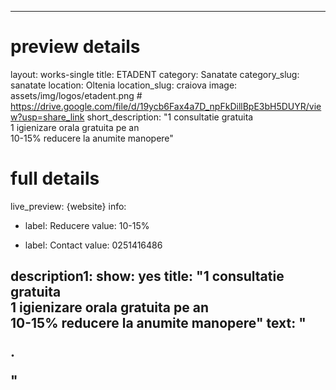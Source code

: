
---
# preview details
layout: works-single
title:  ETADENT
category: Sanatate
category_slug: sanatate
location: Oltenia
location_slug: craiova
image: assets/img/logos/etadent.png  #  https://drive.google.com/file/d/19ycb6Fax4a7D_npFkDillBpE3bH5DUYR/view?usp=share_link
short_description: "1 consultatie gratuita <br> 1 igienizare orala gratuita pe an <br> 10-15% reducere la anumite manopere"

# full details
live_preview: {website}
info:
  - label: Reducere
    value: 10-15%

  - label: Contact
    value: 0251416486

description1:
  show: yes
  title:  "1 consultatie gratuita <br> 1 igienizare orala gratuita pe an <br> 10-15% reducere la anumite manopere"
  text: "<p>.</p>"
---


